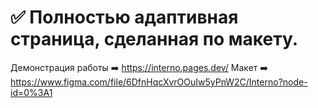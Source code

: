 # :white_check_mark: Полностью адаптивная страница, сделанная по макету.

Демонстрация работы ➡️ https://interno.pages.dev/
Макет ➡️ https://www.figma.com/file/6DfnHqcXvrOOuIw5yPnW2C/Interno?node-id=0%3A1
